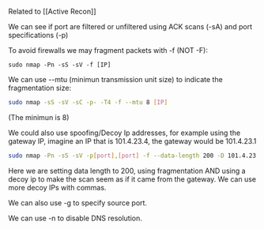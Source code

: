 Related to [[Active Recon]]

We can see if port are filtered or unfiltered using ACK scans (-sA) and port specifications (-p)

To avoid firewalls we may fragment packets with -f (NOT -F):

```
sudo nmap -Pn -sS -sV -f [IP]
```

We can use --mtu (minimun transmission unit size) to indicate the fragmentation size:

``` bash
sudo nmap -sS -sV -sC -p- -T4 -f --mtu 8 [IP]
```

(The minimun is 8)


We could also use spoofing/Decoy Ip addresses, for example using the gateway IP, imagine an IP that is 101.4.23.4, the gateway would be 101.4.23.1

``` bash
sudo nmap -Pn -sS -sV -p[port],[port] -f --data-length 200 -D 101.4.23.1 [IP]
```

Here we are setting data length to 200, using fragmentation AND using a decoy ip to make the scan seem as if it came from the gateway. We can use more decoy IPs with commas.

We can also use -g to specify source port.

We can use -n to disable DNS resolution.

